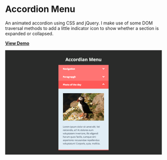 # Accordion Menu

An animated accordion using CSS and jQuery. I make use of some DOM traversal methods to add a little indicator icon to show whether a section is expanded or collapsed. 

[**View Demo**](https://chinyi3005.github.io/100websites/26-accordion-menu)

![Accordion Menu](./imgs/demo-accordion.png)

